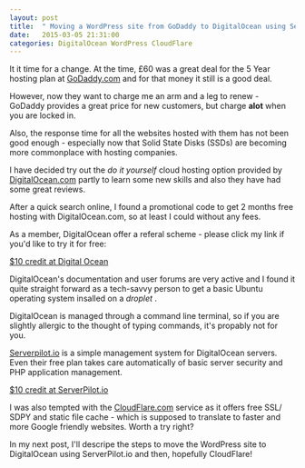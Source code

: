```yaml
---
layout: post
title:  " Moving a WordPress site from GoDaddy to DigitalOcean using ServerPilot.io and then adding it to CloudFlare CDN - Part 1 Why?"
date:   2015-03-05 21:31:00
categories: DigitalOcean WordPress CloudFlare
---
```



It it time for a change.  At the time, £60 was a great deal for the 5 Year hosting plan at [GoDaddy.com](http://GoDaddy.com) and for that money it still is a good deal.  

However, now they want to charge me an arm and a leg to renew - GoDaddy provides a great price for new customers, but charge **alot** when you are locked in.

Also, the response time for all the websites hosted with them has not been good enough - especially now that Solid State Disks (SSDs) are becoming more commonplace with hosting companies.

I have decided try out the *do it yourself* cloud hosting option provided by [DigitalOcean.com](https://www.digitalocean.com/?refcode=92e12787bf7a) partly to learn some new skills and also they have had some great reviews.

After a quick search online, I found a promotional code to get 2 months free hosting with DigitalOcean.com, so at least I could without any fees. 

As a member, DigitalOcean offer a referal scheme - please click my link if you'd like to try it for free:

[$10 credit at Digital Ocean](https://www.digitalocean.com/?refcode=92e12787bf7a)

DigitalOcean's documentation and user forums are very active and I found it quite straight forward as a tech-savvy person to get a basic Ubuntu operating system insalled on a *droplet* . 

DigitalOcean is managed through a command line terminal, so if you are slightly allergic to the thought of typing commands, it's propably not for you.

[Serverpilot.io](https://www.serverpilot.io/?refcode=c2131f64db72 ) is a simple  management system for DigitalOcean servers. Even their free plan takes care automatically of basic server security and PHP application management.  

[$10 credit at ServerPilot.io](https://www.serverpilot.io/?refcode=c2131f64db72) 

I was also tempted with the [CloudFlare.com](https://www.cloudflare.com) service as it offers free SSL/ SDPY and static file cache - which is supposed to translate to faster and more Google friendly websites. Worth a try right?

In my next post, I'll descripe the steps to move the WordPress site to DigitalOcean using ServerPilot.io and then, hopefully CloudFlare!


